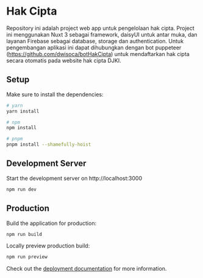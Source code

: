 # Hak Cipta 

Repository ini adalah project web app untuk pengelolaan hak cipta. Project ini menggunakan Nuxt 3 sebagai framework, daisyUI untuk antar muka, dan layanan Firebase sebagai database, storage dan authentication. 
Untuk pengembangan aplikasi ini dapat dihubungkan dengan bot puppeteer (https://github.com/dwisoca/botHakCipta) untuk mendaftarkan hak cipta secara otomatis pada website hak cipta DJKI.

## Setup

Make sure to install the dependencies:

```bash
# yarn
yarn install

# npm
npm install

# pnpm
pnpm install --shamefully-hoist
```

## Development Server

Start the development server on http://localhost:3000

```bash
npm run dev
```

## Production

Build the application for production:

```bash
npm run build
```

Locally preview production build:

```bash
npm run preview
```

Check out the [deployment documentation](https://nuxt.com/docs/getting-started/deployment) for more information.
